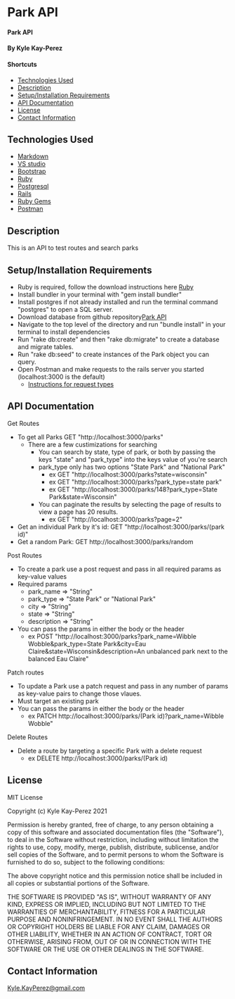 # Park API

#### Park API

#### By Kyle Kay-Perez

#### Shortcuts
- [Technologies Used](#technologies-used)
- [Description](#description)
- [Setup/Installation Requirements](#setup/installation-requirements)
- [API Documentation](#api-documentation)
- [License](#license)
- [Contact Information](#contact-information)


## Technologies Used

* [Markdown](https://www.markdownguide.org/)
* [VS studio](https://code.visualstudio.com/)
* [Bootstrap](https://getbootstrap.com/)
* [Ruby](https://www.ruby-lang.org/en/)
* [Postgresql](https://www.postgresql.org/)
* [Rails](https://rubyonrails.org/)
* [Ruby Gems](https://rubygems.org/)
* [Postman](https://www.postman.com/)

## Description

This is an API to test routes and search parks

## Setup/Installation Requirements

* Ruby is required, follow the download instructions here [Ruby](https://www.ruby-lang.org/en/)
* Install bundler in your terminal with "gem install bundler"
* Install postgres if not already installed and run the terminal command "postgres" to open a SQL server.
* Download database from github repository[Park API](https://github.com/professional-pigeon/Parks-API)
* Navigate to the top level of the directory and run "bundle install" in your terminal to install dependencies
* Run "rake db:create" and then "rake db:migrate" to create a database and migrate tables.
* Run "rake db:seed" to create instances of the Park object you can query.
* Open Postman and make requests to the rails server you started (localhost:3000 is the default)
  - [Instructions for request types](#api-documentation)

## API Documentation

Get Routes
  * To get all Parks GET "http://localhost:3000/parks"
    - There are a few custimizations for searching
      * You can search by state, type of park, or both by passing the keys "state" and "park_type" into the keys value of you're search
      * park_type only has two options "State Park" and "National Park"
        * ex GET "http://localhost:3000/parks?state=wisconsin"
        * ex GET "http://localhost:3000/parks?park_type=state park"
        * ex GET "http://localhost:3000/parks/148?park_type=State Park&state=Wisconsin"
      * You can paginate the results by selecting the page of results to view a page has 20 results.
        * ex GET "http://localhost:3000/parks?page=2"
  * Get an individual Park by it's id: GET "http://localhost:3000/parks/(park id)"
  * Get a random Park: GET http://localhost:3000/parks/random

Post Routes
  * To create a park use a post request and pass in all required params as key-value values
  * Required params
    - park_name => "String"
    - park_type => "State Park" or "National Park"
    - city => "String"
    - state => "String"
    - description => "String"
  * You can pass the params in either the body or the header
    - ex POST "http://localhost:3000/parks?park_name=Wibble Wobble&park_type=State Park&city=Eau Claire&state=Wisconsin&description=An unbalanced park next to the balanced Eau Claire"

Patch routes
  * To update a Park use a patch request and pass in any number of params as key-value pairs to change those vlaues.
  * Must target an existing park
  * You can pass the params in either the body or the header
    - ex PATCH http://localhost:3000/parks/(Park id)?park_name=Wibble Wobble"

Delete Routes
  * Delete a route by targeting a specific Park with a delete request
    - ex DELETE http://localhost:3000/parks/(Park id)


## License

MIT License

Copyright (c) Kyle Kay-Perez 2021

Permission is hereby granted, free of charge, to any person obtaining a copy of this software and associated documentation files (the "Software"), to deal in the Software without restriction, including without limitation the rights to use, copy, modify, merge, publish, distribute, sublicense, and/or sell copies of the Software, and to permit persons to whom the Software is furnished to do so, subject to the following conditions:

The above copyright notice and this permission notice shall be included in all copies or substantial portions of the Software.

THE SOFTWARE IS PROVIDED "AS IS", WITHOUT WARRANTY OF ANY KIND, EXPRESS OR IMPLIED, INCLUDING BUT NOT LIMITED TO THE WARRANTIES OF MERCHANTABILITY, FITNESS FOR A PARTICULAR PURPOSE AND NONINFRINGEMENT. IN NO EVENT SHALL THE AUTHORS OR COPYRIGHT HOLDERS BE LIABLE FOR ANY CLAIM, DAMAGES OR OTHER LIABILITY, WHETHER IN AN ACTION OF CONTRACT, TORT OR OTHERWISE, ARISING FROM, OUT OF OR IN CONNECTION WITH THE SOFTWARE OR THE USE OR OTHER DEALINGS IN THE SOFTWARE.

## Contact Information

Kyle.KayPerez@gmail.com